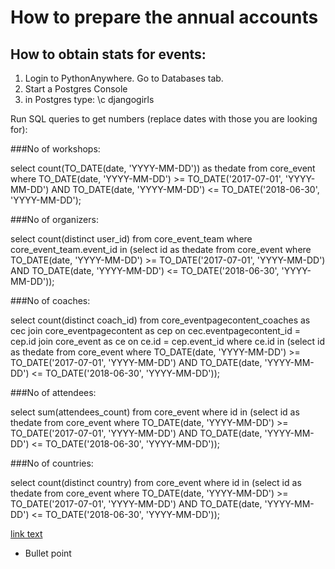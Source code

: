 # How to prepare the annual accounts

## How to obtain stats for events:

1. Login to PythonAnywhere. Go to Databases tab.
2. Start a Postgres Console
3. in Postgres type: 
\c djangogirls

Run SQL queries to get numbers (replace dates with those you are looking for):

###No of workshops:

select count(TO_DATE(date, 'YYYY-MM-DD')) as thedate from core_event where TO_DATE(date, 'YYYY-MM-DD') >= TO_DATE('2017-07-01', 'YYYY-MM-DD') AND TO_DATE(date, 'YYYY-MM-DD') <= TO_DATE('2018-06-30', 'YYYY-MM-DD');

###No of organizers:

select count(distinct user_id) from core_event_team where core_event_team.event_id in (select id as thedate from core_event where TO_DATE(date, 'YYYY-MM-DD') >= TO_DATE('2017-07-01', 'YYYY-MM-DD') AND TO_DATE(date, 'YYYY-MM-DD') <= TO_DATE('2018-06-30', 'YYYY-MM-DD'));

###No of coaches: 

select count(distinct coach_id) from core_eventpagecontent_coaches as cec join core_eventpagecontent as cep on cec.eventpagecontent_id = cep.id join core_event as ce on ce.id = cep.event_id where ce.id in (select id as thedate from core_event where TO_DATE(date, 'YYYY-MM-DD') >= TO_DATE('2017-07-01', 'YYYY-MM-DD') AND TO_DATE(date, 'YYYY-MM-DD') <= TO_DATE('2018-06-30', 'YYYY-MM-DD'));

###No of attendees:

select sum(attendees_count) from core_event where id in (select id as thedate from core_event where TO_DATE(date, 'YYYY-MM-DD') >= TO_DATE('2017-07-01', 'YYYY-MM-DD') AND TO_DATE(date, 'YYYY-MM-DD') <= TO_DATE('2018-06-30', 'YYYY-MM-DD'));

###No of countries: 

select count(distinct country) from core_event where id in (select id as thedate from core_event where TO_DATE(date, 'YYYY-MM-DD') >= TO_DATE('2017-07-01', 'YYYY-MM-DD') AND TO_DATE(date, 'YYYY-MM-DD') <= TO_DATE('2018-06-30', 'YYYY-MM-DD'));

[link text](url)

* Bullet point
